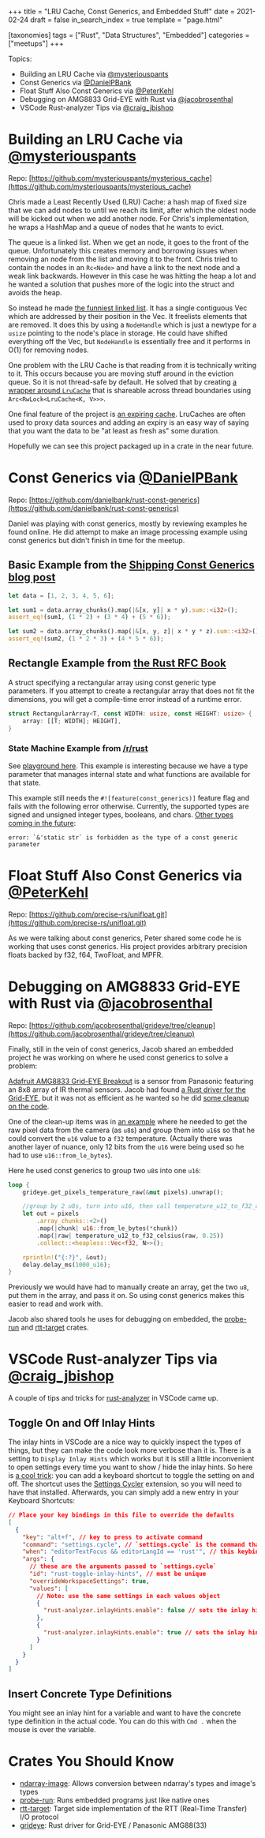 +++
title = "LRU Cache, Const Generics, and Embedded Stuff"
date = 2021-02-24
draft = false
in_search_index = true
template = "page.html"

[taxonomies] 
tags = ["Rust", "Data Structures", "Embedded"]
categories = ["meetups"]
+++

Topics:

- Building an LRU Cache via [@mysteriouspants](https://github.com/mysteriouspants)
- Const Generics via [@DanielPBank](https://github.com/danielbank)
- Float Stuff Also Const Generics via [@PeterKehl](https://github.com/peter-kehl)
- Debugging on AMG8833 Grid-EYE with Rust via [@jacobrosenthal](https://github.com/jacobrosenthal)
- VSCode Rust-analyzer Tips via [@craig_jbishop](https://github.com/craigjb)

<!-- more -->

# Building an LRU Cache via [@mysteriouspants](https://github.com/mysteriouspants)

Repo: [https://github.com/mysteriouspants/mysterious_cache](https://github.com/mysteriouspants/mysterious_cache)

Chris made a Least Recently Used (LRU) Cache: a hash map of fixed size that we can add nodes to until we reach its limit, after which the oldest node will be kicked out when we add another node. For Chris's implementation, he wraps a HashMap and a queue of nodes that he wants to evict.

The queue is a linked list. When we get an node, it goes to the front of the queue. Unfortunately this creates memory and borrowing issues when removing an node from the list and moving it to the front. Chris tried to contain the nodes in an `Rc<Node>` and have a link to the next node and a weak link backwards. However in this case he was hitting the heap a lot and he wanted a solution that pushes more of the logic into the struct and avoids the heap.

So instead he made [the funniest linked list](https://github.com/mysteriouspants/mysterious_cache/blob/mainline/src/linked_list.rs#L24). It has a single contiguous Vec<Node> which are addressed by their position in the Vec. It freelists elements that are removed. It does this by using a `NodeHandle` which is just a newtype for a `usize` pointing to the node's place in storage. He could have shifted everything off the Vec, but `NodeHandle` is essentially free and it performs in O(1) for removing nodes.

One problem with the LRU Cache is that reading from it is technically writing to it. This occurs because you are moving stuff around in the eviction queue. So it is not thread-safe by default. He solved that by creating [a wrapper around `LruCache`](https://github.com/mysteriouspants/mysterious_cache/blob/mainline/src/shared_cache.rs#L7) that is shareable across thread boundaries using `Arc<RwLock<LruCache<K, V>>>`.

One final feature of the project is [an expiring cache](https://github.com/mysteriouspants/mysterious_cache/blob/mainline/src/expiring_cache.rs#L24). LruCaches are often used to proxy data sources and adding an expiry is an easy way of saying that you want the data to be "at least as fresh as" some duration.

Hopefully we can see this project packaged up in a crate in the near future.

# Const Generics via [@DanielPBank](https://github.com/danielbank)

Repo: [https://github.com/danielbank/rust-const-generics](https://github.com/danielbank/rust-const-generics)

Daniel was playing with const generics, mostly by reviewing examples he found online. He did attempt to make an image processing example using const generics but didn't finish in time for the meetup.

## Basic Example from the [Shipping Const Generics blog post](https://without.boats/blog/shipping-const-generics/)

```rust
let data = [1, 2, 3, 4, 5, 6];

let sum1 = data.array_chunks().map(|&[x, y]| x * y).sum::<i32>();
assert_eq!(sum1, (1 * 2) + (3 * 4) + (5 * 6));

let sum2 = data.array_chunks().map(|&[x, y, z]| x * y * z).sum::<i32>();
assert_eq!(sum2, (1 * 2 * 3) + (4 * 5 * 6));
```

## Rectangle Example from [the Rust RFC Book](https://rust-lang.github.io/rfcs/2000-const-generics.html)

A struct specifying a rectangular array using const generic type parameters. If you attempt to create a rectangular array that does not fit the dimensions, you will get a compile-time error instead of a runtime error.

```rust
struct RectangularArray<T, const WIDTH: usize, const HEIGHT: usize> {
    array: [[T; WIDTH]; HEIGHT],
}
```

### State Machine Example from [/r/rust](https://www.reddit.com/r/rust/comments/fvciq3/state_machines_with_constgenerics/)

See [playground here](https://play.rust-lang.org/?version=nightly&mode=debug&edition=2018&gist=e957af6f8ba26b8f496366182178a9d2). This example is interesting because we have a type parameter that manages internal state and what functions are available for that state.

This example still needs the `#![feature(const_generics)]` feature flag and fails with the following error otherwise. Currently, the supported types are signed and unsigned integer types, booleans, and chars. [Other types coming in the future](https://internals.rust-lang.org/t/stabilizing-a-const-generics-mvp/12727/9):

```console
error: `&'static str` is forbidden as the type of a const generic parameter
```

# Float Stuff Also Const Generics via [@PeterKehl](https://github.com/peter-kehl)

Repo: [https://github.com/precise-rs/unifloat.git](https://github.com/precise-rs/unifloat.git)

As we were talking about const generics, Peter shared some code he is working that uses const generics. His project provides arbitrary precision floats backed by f32, f64, TwoFloat, and MPFR.

# Debugging on AMG8833 Grid-EYE with Rust via [@jacobrosenthal](https://github.com/jacobrosenthal)

Repo: [https://github.com/jacobrosenthal/grideye/tree/cleanup](https://github.com/jacobrosenthal/grideye/tree/cleanup)

Finally, still in the vein of const generics, Jacob shared an embedded project he was working on where he used const generics to solve a problem:

[Adafruit AMG8833 Grid-EYE Breakout](https://learn.adafruit.com/adafruit-amg8833-8x8-thermal-camera-sensor) is a sensor from Panasonic featuring an 8x8 array of IR thermal sensors. Jacob had found [a Rust driver for the Grid-EYE](https://github.com/uwearzt/grideye), but it was not as efficient as he wanted so he did [some cleanup on the code](https://github.com/jacobrosenthal/grideye/tree/cleanup).

One of the clean-up items was in [an example](https://github.com/jacobrosenthal/grideye/blob/cleanup/examples/stm32-ssd1331.rs#L116-L147) where he needed to get the raw pixel data from the camera (as `u8`s) and group them into `u16`s so that he could convert the `u16` value to a `f32` temperature. (Actually there was another layer of nuance, only 12 bits from the `u16` were being used so he had to use `u16::from_le_bytes`).

Here he used const generics to group two `u8`s into one `u16`:

```rust
loop {
    grideye.get_pixels_temperature_raw(&mut pixels).unwrap();

    //group by 2 u8s, turn into u16, then call temperature_u12_to_f32_celsius-> f32
    let out = pixels
        .array_chunks::<2>()
        .map(|chunk| u16::from_le_bytes(*chunk))
        .map(|raw| temperature_u12_to_f32_celsius(raw, 0.25))
        .collect::<heapless::Vec<f32, N>>();

    rprintln!("{:?}", &out);
    delay.delay_ms(1000_u16);
}
```

Previously we would have had to manually create an array, get the two `u8`, put them in the array, and pass it on. So using const generics makes this easier to read and work with.

Jacob also shared tools he uses for debugging on embedded, the [probe-run](https://crates.io/crates/probe-run) and [rtt-target](https://crates.io/crates/rtt-target) crates.

# VSCode Rust-analyzer Tips via [@craig_jbishop](https://github.com/craigjb)

A couple of tips and tricks for [rust-analyzer](https://github.com/rust-analyzer/rust-analyzer) in VSCode came up.

## Toggle On and Off Inlay Hints

The inlay hints in VSCode are a nice way to quickly inspect the types of things, but they can make the code look more verbose than it is. There is a setting to `Display Inlay Hints` which works but it is still a little inconvenient to open settings every time you want to show / hide the inlay hints. So here is [a cool trick](https://github.com/rust-analyzer/rust-analyzer/issues/1977#issuecomment-761032664): you can add a keyboard shortcut to toggle the setting on and off. The shortcut uses the [Settings Cycler](https://marketplace.visualstudio.com/items?itemName=hoovercj.vscode-settings-cycler) extension, so you will need to have that installed. Afterwards, you can simply add a new entry in your Keyboard Shortcuts:

```json
// Place your key bindings in this file to override the defaults
[
  {
    "key": "alt+f", // key to press to activate command
    "command": "settings.cycle", // `settings.cycle` is the command that's actually being run, from the extension `hoovercj.vscode-settings-cycler`
    "when": "editorTextFocus && editorLangId == 'rust'", // this keybinding is only active when (editor is in focus) and (the language is `rust`)
    "args": {
      // these are the arguments passed to `settings.cycle`
      "id": "rust-toggle-inlay-hints", // must be unique
      "overrideWorkspaceSettings": true,
      "values": [
        // Note: use the same settings in each values object
        {
          "rust-analyzer.inlayHints.enable": false // sets the inlay hints off
        },
        {
          "rust-analyzer.inlayHints.enable": true // sets the inlay hints on
        }
      ]
    }
  }
]
```

## Insert Concrete Type Definitions

You might see an inlay hint for a variable and want to have the concrete type definition in the actual code. You can do this with `Cmd .` when the mouse is over the variable.

# Crates You Should Know

- [ndarray-image](https://crates.io/crates/ndarray-image): Allows conversion between ndarray's types and image's types
- [probe-run](https://crates.io/crates/probe-run): Runs embedded programs just like native ones
- [rtt-target](https://crates.io/crates/rtt-target): Target side implementation of the RTT (Real-Time Transfer) I/O protocol
- [grideye](https://crates.io/crates/grideye): Rust driver for Grid-EYE / Panasonic AMG88(33)
